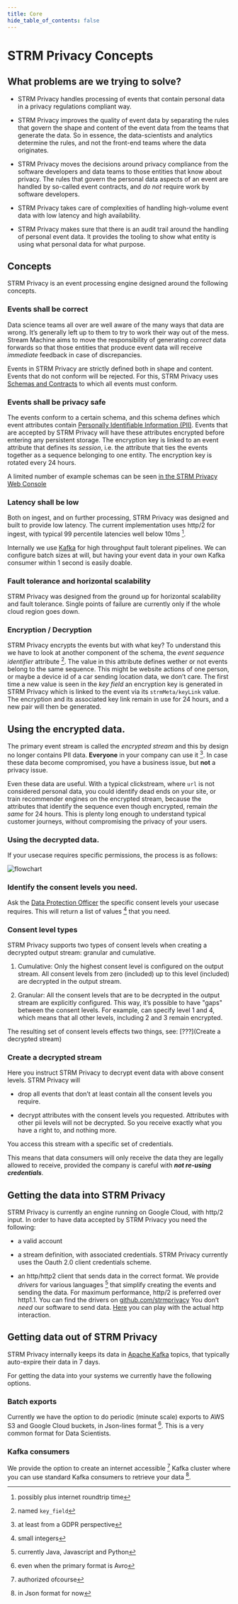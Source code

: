 ```yaml
---
title: Core
hide_table_of_contents: false
---
```


# STRM Privacy Concepts

## What problems are we trying to solve?

-   STRM Privacy handles processing of events that contain personal data
    in a privacy regulations compliant way.

-   STRM Privacy improves the quality of event data by separating the
    rules that govern the shape and content of the event data from the
    teams that generate the data. So in essence, the data-scientists and
    analytics determine the rules, and not the front-end teams where the
    data originates.

-   STRM Privacy moves the decisions around privacy compliance from the
    software developers and data teams to those entities that know about
    privacy. The rules that govern the personal data aspects of an event
    are handled by so-called event contracts, and *do not* require work
    by software developers.

-   STRM Privacy takes care of complexities of handling high-volume
    event data with low latency and high availability.

-   STRM Privacy makes sure that there is an audit trail around the
    handling of personal event data. It provides the tooling to show
    what entity is using what personal data for what purpose.

## Concepts

STRM Privacy is an event processing engine designed around the following
concepts.

### Events shall be correct

Data science teams all over are well aware of the many ways that data
are wrong. It’s generally left up to them to try to work their way out
of the mess. Stream Machine aims to move the responsibility of
generating *correct* data forwards so that those entities that produce
event data will receive *immediate* feedback in case of discrepancies.

Events in STRM Privacy are strictly defined both in shape and content.
Events that do not conform will be rejected. For this, STRM Privacy uses
[Schemas and Contracts](schemas-and-contracts.md) to which all events
must conform.

### Events shall be privacy safe

The events conform to a certain schema, and this schema defines which
event attributes contain [Personally Identifiable Information
(PII)](https://en.wikipedia.org/wiki/Personal_data). Events that are
accepted by STRM Privacy will have these attributes encrypted before
entering any persistent storage. The encryption key is linked to an
event attribute that defines its *session*, i.e. the attribute that ties
the events together as a sequence belonging to one entity. The
encryption key is rotated every 24 hours.

A limited number of example schemas can be seen [in the STRM Privacy Web
Console](https://strmprivacy.io/schemas/)

### Latency shall be low

Both on ingest, and on further processing, STRM Privacy was designed and
built to provide low latency. The current implementation uses http/2 for
ingest, with typical 99 percentile latencies well below 10ms [^1].

Internally we use [Kafka](https://kafka.apache.org/) for high throughput
fault tolerant pipelines. We can configure batch sizes at will, but
having your event data in your own Kafka consumer within 1 second is
easily doable.

### Fault tolerance and horizontal scalability

STRM Privacy was designed from the ground up for horizontal scalability
and fault tolerance. Single points of failure are currently only if the
whole cloud region goes down.

### Encryption / Decryption

STRM Privacy encrypts the events but with what key? To understand this
we have to look at another component of the schema, the *event sequence
identifier* attribute [^2]. The value in this attribute defines wether or
not events belong to the same sequence. This might be website actions of
one person, or maybe a device id of a car sending location data, we
don’t care. The first time a new value is seen in the *key field* an
encryption key is generated in STRM Privacy which is linked to the event
via its `strmMeta/keyLink` value. The encryption and its associated key
link remain in use for 24 hours, and a new pair will then be generated.

## Using the encrypted data.

The primary event stream is called the *encrypted stream* and this by
design no longer contains PII data. **Everyone** in your company can use
it [^3]. In case these data become compromised, you have a business
issue, but **not** a privacy issue.

Even these data are useful. With a typical clickstream, where `url` is
not considered personal data, you could identify dead ends on your site,
or train recommender engines on the encrypted stream, because the
attributes that identify the sequence even though encrypted, remain *the
same* for 24 hours. This is plenty long enough to understand typical
customer journeys, without compromising the privacy of your users.

### Using the decrypted data.

If your usecase requires specific permissions, the process is as
follows:

![flowchart](/img/flowchart.png)

### Identify the consent levels you need.

Ask the [Data Protection Officer](https://tinyurl.com/wozhnn5) the
specific consent levels your usecase requires. This will return a list
of values [^4] that you need.

### Consent level types

STRM Privacy supports two types of consent levels when creating a
decrypted output stream: granular and cumulative.

1.  Cumulative: Only the highest consent level is configured on the
    output stream. All consent levels from zero (included) up to this
    level (included) are decrypted in the output stream.

2.  Granular: All the consent levels that are to be decrypted in the
    output stream are explicitly configured. This way, it’s possible to
    have "gaps" between the consent levels. For example, can specify
    level 1 and 4, which means that all other levels, including 2 and 3
    remain encrypted.

The resulting set of consent levels effects two things, see:
[???](Create a decrypted stream)

### Create a decrypted stream

Here you instruct STRM Privacy to decrypt event data with above consent
levels. STRM Privacy will

-   drop all events that don’t at least contain all the consent levels
    you require.

-   decrypt attributes with the consent levels you requested. Attributes
    with other pii levels will not be decrypted. So you receive exactly
    what you have a right to, and nothing more.

You access this stream with a specific set of credentials.

This means that data consumers will only receive the data they are
legally allowed to receive, provided the company is careful with ***not
re-using credentials***.

## Getting the data into STRM Privacy

STRM Privacy is currently an engine running on Google Cloud, with http/2
input. In order to have data accepted by STRM Privacy you need the
following:

-   a valid account

-   a stream definition, with associated credentials. STRM Privacy
    currently uses the Oauth 2.0 client credentials scheme.

-   an http/http2 client that sends data in the correct format. We
    provide *drivers* for various languages [^5] that simplify creating
    the events and sending the data. For maximum performance, http/2 is
    preferred over http1.1. You can find the drivers on
    [github.com/strmprivacy](https://github.com/strmprivacy) You don’t
    *need* our software to send data.
    [Here](quickstart/sending-curl.md) you can play with the actual
    http interaction.

## Getting data out of STRM Privacy

STRM Privacy internally keeps its data in [Apache
Kafka](https://apache.org/kafka) topics, that typically auto-expire
their data in 7 days.

For getting the data into your systems we currently have the following
options.

### Batch exports

Currently we have the option to do periodic (minute scale) exports to
AWS S3 and Google Cloud buckets, in Json-lines format [^6]. This is a
very common format for Data Scientists.

### Kafka consumers

We provide the option to create an internet accessible [^7] Kafka cluster
where you can use standard Kafka consumers to retrieve your data [^8].

[^1]: possibly plus internet roundtrip time

[^2]: named `key_field`

[^3]: at least from a GDPR perspective

[^4]: small integers

[^5]: currently Java, Javascript and Python

[^6]: even when the primary format is Avro

[^7]: authorized ofcourse

[^8]: in Json format for now
